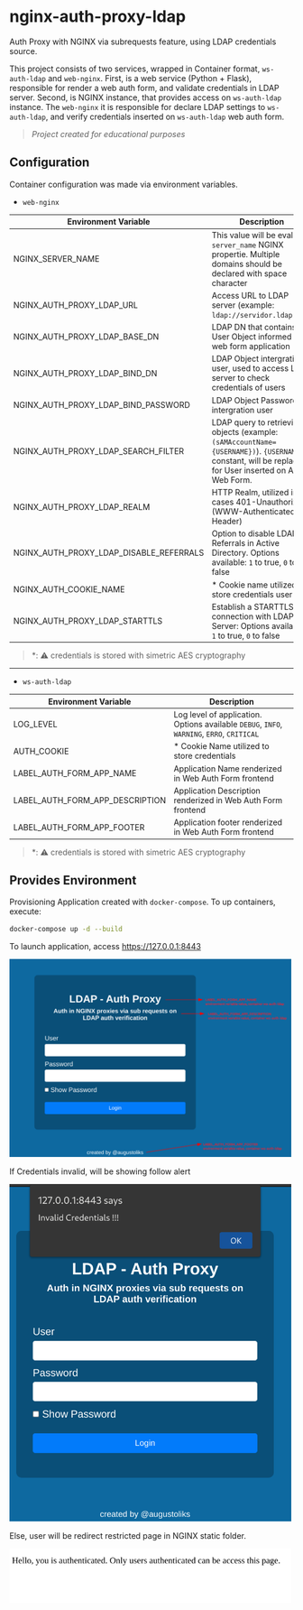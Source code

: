 # nginx-auth-proxy-ldap

Auth Proxy with NGINX via subrequests feature, using LDAP credentials source.

This project consists of two services, wrapped in Container format, `ws-auth-ldap` and `web-nginx`. First, is a web service (Python + Flask), responsible for render a web auth form, and validate credentials in LDAP server. Second, is NGINX instance, that provides access on `ws-auth-ldap` instance. The `web-nginx` it is responsible for declare LDAP settings to `ws-auth-ldap`, and verify credentials inserted on `ws-auth-ldap` web auth form.

> *Project created for educational purposes*

## Configuration 

Container configuration was made via environment variables.

- `web-nginx`

Environment Variable                    | Description
---                                     |---
NGINX_SERVER_NAME                       | This value will be evaluate ``server_name`` NGINX propertie. Multiple domains should be declared with space character
NGINX_AUTH_PROXY_LDAP_URL               | Access URL to LDAP server (example: ``ldap://servidor.ldap:389``)
NGINX_AUTH_PROXY_LDAP_BASE_DN           | LDAP DN that contains User Object informed in web form application
NGINX_AUTH_PROXY_LDAP_BIND_DN           | LDAP Object intergration user, used to access LDAP server to check credentials of users
NGINX_AUTH_PROXY_LDAP_BIND_PASSWORD     | LDAP Object Password intergration user
NGINX_AUTH_PROXY_LDAP_SEARCH_FILTER     | LDAP query to retrieving objects (example: `(sAMAccountName={USERNAME})`). `{USERNAME}` constant, will be replaced for User inserted on Auth Web Form.
NGINX_AUTH_PROXY_LDAP_REALM             | HTTP Realm, utilized in cases 401-Unauthorized (WWW-Authenticated Header)
NGINX_AUTH_PROXY_LDAP_DISABLE_REFERRALS | Option to disable LDAP Referrals in Active Directory. Options available: `1` to true, `0` to false
NGINX_AUTH_COOKIE_NAME                  | * Cookie name utilized to store credentials user 
NGINX_AUTH_PROXY_LDAP_STARTTLS          | Establish a STARTTLS connection with LDAP Server:  Options available: `1` to true, `0` to false

> *: :warning: credentials is stored with simetric AES cryptography

--- 

- `ws-auth-ldap`

Environment Variable                    | Description
---                                     |---
LOG_LEVEL                               | Log level of application. Options available `DEBUG`, `INFO`, `WARNING`, `ERRO`, `CRITICAL`
AUTH_COOKIE                             | * Cookie Name utilized to store credentials
LABEL_AUTH_FORM_APP_NAME                | Application Name renderized in Web Auth Form frontend 
LABEL_AUTH_FORM_APP_DESCRIPTION         | Application Description renderized in Web Auth Form frontend
LABEL_AUTH_FORM_APP_FOOTER              | Application footer renderized in Web Auth Form frontend

> *: :warning: credentials is stored with simetric AES cryptography

## Provides Environment

Provisioning Application created with `docker-compose`. To up containers, execute:

```bash
docker-compose up -d --build
```

To launch application, access https://127.0.0.1:8443

<img src="docs/web-form.png" alt="drawing" width="500"/>

If Credentials invalid, will be showing follow alert

<img src="docs/auth-error.png" alt="drawing" width="500"/>

Else, user will be redirect restricted page in NGINX static folder. 

<img src="docs/auth-ok.png" alt="drawing" width="500"/>
